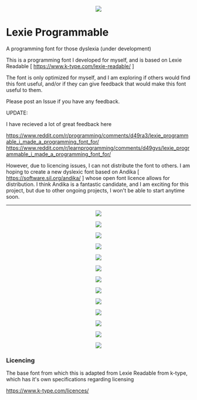 

<p align="center">
  <img src="https://i.imgur.com/swsx6aC.png">
</p>

# Lexie Programmable
A programming font for those dyslexia (under development) 

This is a programming font I developed for myself, and is based on Lexie Readable [ https://www.k-type.com/lexie-readable/ ] 

The font is only optimized for myself, and I am exploring if others would find this font useful, and/or if they can give feedback that would make this font useful to them. 

Please post an Issue if you have any feedback. 

UPDATE:

I have recieved a lot of great feedback here

https://www.reddit.com/r/programming/comments/d49ra3/lexie_programmable_i_made_a_programming_font_for/
https://www.reddit.com/r/learnprogramming/comments/d49gvs/lexie_programmable_i_made_a_programming_font_for/

However, due to licencing issues, I can not distribute the font to others. I am hoping to create a new dyslexic font based on Andika [ https://software.sil.org/andika/ ] whose open font licence allows for distribution. I think Andika is a fantastic candidate, and I am exciting for this project, but due to other ongoing projects, I won't be able to start anytime soon. 


-----

<p align="center">
  <img src="https://i.imgur.com/i4UobDl.png">
</p>

<p align="center">
  <img src="https://snipboard.io/svTUXY.jpg">
</p>

<p align="center">
  <img src="https://snipboard.io/jlima4.jpg">
</p>

<p align="center">
  <img src="https://snipboard.io/2UdBCx.jpg">
</p>

<p align="center">
  <img src="https://snipboard.io/Hpr4cQ.jpg">
</p>

<p align="center">
  <img src="https://snipboard.io/TOXzFL.jpg">
</p>

<p align="center">
  <img src="https://snipboard.io/FBUeZT.jpg">
</p>

<p align="center">
  <img src="https://snipboard.io/KIZ3Hu.jpg">
</p>


<p align="center">
  <img src="https://i.imgur.com/cDOU8aK.png">
</p>

<p align="center">
  <img src="https://i.imgur.com/D5FZoHx.png">
</p>

<p align="center">
  <img src="https://i.imgur.com/IxR2SV3.png">
</p>

<p align="center">
  <img src="https://i.imgur.com/L0sso9V.png">
</p>

<p align="center">
  <img src="https://i.imgur.com/EP2o3Rn.png">
</p>

### Licencing 

The base font from which this is adapted from Lexie Readable from k-type, which has it's own specifications regarding licensing 

https://www.k-type.com/licences/

